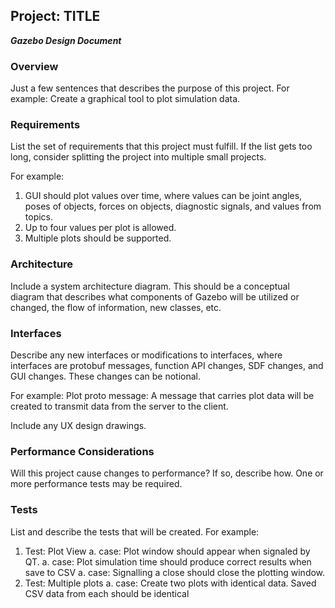 ## Project: TITLE
***Gazebo Design Document***

### Overview

Just a few sentences that describes the purpose of this project. For example:
Create a graphical tool to plot simulation data.

### Requirements

List the set of requirements that this project must fulfill. If the list gets too long, consider splitting the project into multiple small projects.

For example:

1. GUI should plot values over time, where values can be joint angles, poses of objects, forces on objects, diagnostic signals, and values from topics.
1. Up to four values per plot is allowed.
1. Multiple plots should be supported.

### Architecture
Include a system architecture diagram. This should be a conceptual diagram that describes what components of Gazebo will be utilized or changed, the flow of information, new classes, etc.

### Interfaces
Describe any new interfaces or modifications to interfaces, where interfaces are protobuf messages, function API changes, SDF changes, and GUI changes. These changes can be notional.

For example:
Plot proto message: A message that carries plot data will be created to transmit data from the server to the client.

Include any UX design drawings.

### Performance Considerations
Will this project cause changes to performance? If so, describe how. One or more performance tests may be required.

### Tests
List and describe the tests that will be created. For example:

1. Test: Plot View
    a. case: Plot window should appear when signaled by QT.
    a. case: Plot simulation time should produce correct results when save to CSV
    a. case: Signalling a close should close the plotting window.
1. Test: Multiple plots
    a. case: Create two plots with identical data. Saved CSV data from each should be identical

